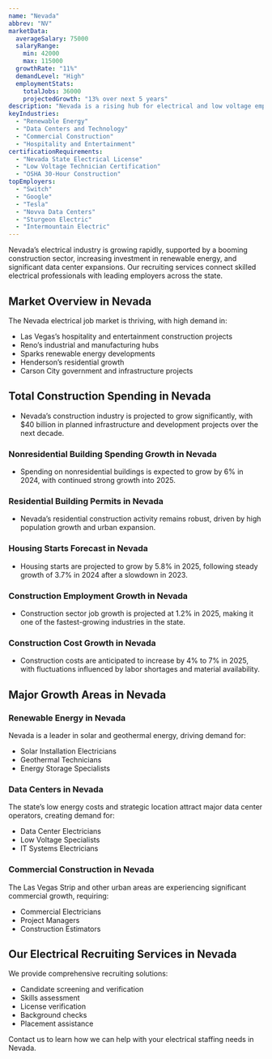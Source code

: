 ```yaml
---
name: "Nevada"
abbrev: "NV"
marketData:
  averageSalary: 75000
  salaryRange:
    min: 42000
    max: 115000
  growthRate: "11%"
  demandLevel: "High"
  employmentStats:
    totalJobs: 36000
    projectedGrowth: "13% over next 5 years"
description: "Nevada is a rising hub for electrical and low voltage employment opportunities, driven by the rapid growth of renewable energy projects, large-scale commercial construction, and data center expansions."
keyIndustries:
  - "Renewable Energy"
  - "Data Centers and Technology"
  - "Commercial Construction"
  - "Hospitality and Entertainment"
certificationRequirements:
  - "Nevada State Electrical License"
  - "Low Voltage Technician Certification"
  - "OSHA 30-Hour Construction"
topEmployers:
  - "Switch"
  - "Google"
  - "Tesla"
  - "Novva Data Centers"
  - "Sturgeon Electric"
  - "Intermountain Electric"
---
```


Nevada’s electrical industry is growing rapidly, supported by a booming construction sector, increasing investment in renewable energy, and significant data center expansions. Our recruiting services connect skilled electrical professionals with leading employers across the state.

## Market Overview in Nevada

The Nevada electrical job market is thriving, with high demand in:
- Las Vegas’s hospitality and entertainment construction projects
- Reno’s industrial and manufacturing hubs
- Sparks renewable energy developments
- Henderson’s residential growth
- Carson City government and infrastructure projects

## Total Construction Spending in Nevada

* Nevada’s construction industry is projected to grow significantly, with $40 billion in planned infrastructure and development projects over the next decade.

### Nonresidential Building Spending Growth in Nevada

* Spending on nonresidential buildings is expected to grow by 6% in 2024, with continued strong growth into 2025.

### Residential Building Permits in Nevada

* Nevada’s residential construction activity remains robust, driven by high population growth and urban expansion.

### Housing Starts Forecast in Nevada

* Housing starts are projected to grow by 5.8% in 2025, following steady growth of 3.7% in 2024 after a slowdown in 2023.

### Construction Employment Growth in Nevada

* Construction sector job growth is projected at 1.2% in 2025, making it one of the fastest-growing industries in the state.

### Construction Cost Growth in Nevada

* Construction costs are anticipated to increase by 4% to 7% in 2025, with fluctuations influenced by labor shortages and material availability.

## Major Growth Areas in Nevada

### Renewable Energy in Nevada
Nevada is a leader in solar and geothermal energy, driving demand for:
- Solar Installation Electricians
- Geothermal Technicians
- Energy Storage Specialists

### Data Centers in Nevada
The state’s low energy costs and strategic location attract major data center operators, creating demand for:
- Data Center Electricians
- Low Voltage Specialists
- IT Systems Electricians

### Commercial Construction in Nevada
The Las Vegas Strip and other urban areas are experiencing significant commercial growth, requiring:
- Commercial Electricians
- Project Managers
- Construction Estimators

## Our Electrical Recruiting Services in Nevada

We provide comprehensive recruiting solutions:
- Candidate screening and verification
- Skills assessment
- License verification
- Background checks
- Placement assistance

Contact us to learn how we can help with your electrical staffing needs in Nevada.
